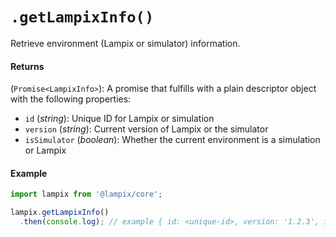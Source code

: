 # `.getLampixInfo()`

Retrieve environment (Lampix or simulator) information.

#### Returns

(`Promise<LampixInfo>`): A promise that fulfills with a plain descriptor object with the following properties:

* `id` (_string_): Unique ID for Lampix or simulation
* `version` (_string_): Current version of Lampix or the simulator
* `isSimulator` (_boolean_): Whether the current environment is a simulation or Lampix

#### Example

```js
import lampix from '@lampix/core';

lampix.getLampixInfo()
  .then(console.log); // example { id: <unique-id>, version: '1.2.3', isSimulator: false }
```
